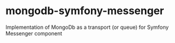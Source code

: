 # mongodb-symfony-messenger
Implementation of MongoDb as a transport (or queue) for Symfony Messenger component
